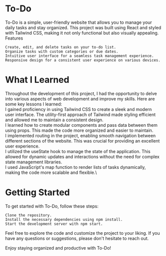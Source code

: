 # To-Do

To-Do is a simple, user-friendly website that allows you to manage your daily tasks and stay organized. This project was built using React and styled with Tailwind CSS, making it not only functional but also visually appealing.
Features

    Create, edit, and delete tasks on your to-do list.
    Organize tasks with custom categories or due dates.
    Intuitive user interface for a seamless task management experience.
    Responsive design for a consistent user experience on various devices.

# What I Learned

Throughout the development of this project, I had the opportunity to delve into various aspects of web development and improve my skills. Here are some key lessons I learned:\
I gained proficiency in using Tailwind CSS to create a sleek and modern user interface. The utility-first approach of Tailwind made styling efficient and allowed me to maintain a consistent design.\
 I learned how to create modular components and pass data between them using props. This made the code more organized and easier to maintain.\
 I implemented routing in the project, enabling smooth navigation between different sections of the website. This was crucial for providing an excellent user experience.\
 I utilized the useState hook to manage the state of the application. This allowed for dynamic updates and interactions without the need for complex state management libraries.\
 I used JavaScript's map function to render lists of tasks dynamically, making the code more scalable and flexible.\

# Getting Started

To get started with To-Do, follow these steps:

    Clone the repository.
    Install the necessary dependencies using npm install.
    Start the development server with npm start.

Feel free to explore the code and customize the project to your liking. If you have any questions or suggestions, please don't hesitate to reach out.

Enjoy staying organized and productive with To-Do!

